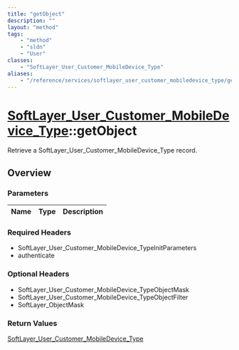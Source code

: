```yaml
---
title: "getObject"
description: ""
layout: "method"
tags:
    - "method"
    - "sldn"
    - "User"
classes:
    - "SoftLayer_User_Customer_MobileDevice_Type"
aliases:
    - "/reference/services/softlayer_user_customer_mobiledevice_type/getObject"
---
```

# [SoftLayer_User_Customer_MobileDevice_Type](/reference/services/SoftLayer_User_Customer_MobileDevice_Type)::getObject

Retrieve a SoftLayer_User_Customer_MobileDevice_Type record.


## Overview 


### Parameters 
|Name | Type | Description |
| --- | --- | --- |


### Required Headers
* SoftLayer_User_Customer_MobileDevice_TypeInitParameters
* authenticate

### Optional Headers
* SoftLayer_User_Customer_MobileDevice_TypeObjectMask
* SoftLayer_User_Customer_MobileDevice_TypeObjectFilter
* SoftLayer_ObjectMask

### Return Values
<a href='/reference/datatypes/SoftLayer_User_Customer_MobileDevice_Type'>SoftLayer_User_Customer_MobileDevice_Type </a>

